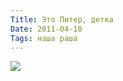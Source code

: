 ```yaml
---
Title: Это Питер, детка
Date: 2011-04-10
Tags: наша раша
---
```


<div class="text"><img src="http://dl.dropbox.com/u/140528/site/gorohovaya.jpeg" /></div>
